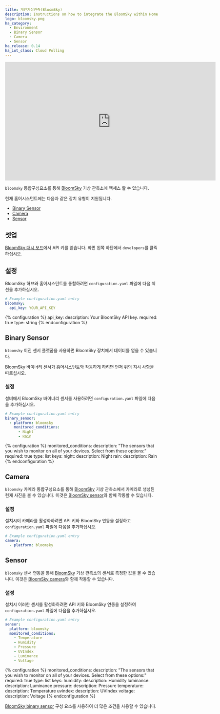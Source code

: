 ```yaml
---
title: 개인기상관측(BloomSky)
description: Instructions on how to integrate the BloomSky within Home Assistant.
logo: bloomsky.png
ha_category:
  - Environment
  - Binary Sensor
  - Camera
  - Sensor
ha_release: 0.14
ha_iot_class: Cloud Polling
---
```


<iframe width="690" height="388" src="https://www.youtube.com/embed/Ays1ZTY4M10" frameborder="0" allow="accelerometer; autoplay; encrypted-media; gyroscope; picture-in-picture" allowfullscreen></iframe>

`bloomsky` 통합구성요소를 통해 [BloomSky](https://www.bloomsky.com/) 기상 관측소에 액세스 할 수 있습니다.

현재 홈어시스턴트에는 다음과 같은 장치 유형이 지원됩니다.

- [Binary Sensor](#binary-sensor)
- [Camera](#camera)
- [Sensor](#sensor)

## 셋업

[BloomSky 대시 보드](https://dashboard.bloomsky.com)에서 API 키를 얻습니다. 화면 왼쪽 하단에서 `developers`를 클릭하십시오.

## 설정

BloomSky 허브와 홈어시스턴트를 통합하려면 `configuration.yaml` 파일에 다음 섹션을 추가하십시오.

```yaml
# Example configuration.yaml entry
bloomsky:
  api_key: YOUR_API_KEY
```

{% configuration %}
api_key:
  description: Your BloomSky API key.
  required: true
  type: string
{% endconfiguration %}

## Binary Sensor

`bloomsky` 이진 센서 플랫폼을 사용하면 BloomSky 장치에서 데이터를 얻을 수 있습니다.

BloomSky 바이너리 센서가 홈어시스턴트와 작동하게 하려면 먼저 위의 지시 사항을 따르십시오.

### 설정

설비에서 BloomSky 바이너리 센서를 사용하려면 `configuration.yaml` 파일에 다음을 추가하십시오.

```yaml
# Example configuration.yaml entry
binary_sensor:
  - platform: bloomsky
    monitored_conditions:
      - Night
      - Rain
```

{% configuration %}
monitored_conditions:
  description: "The sensors that you wish to monitor on all of your devices. Select from these options:"
  required: true
  type: list
  keys:
    night:
      description: Night
    rain:
      description: Rain
{% endconfiguration %}

## Camera

`bloomsky` 카메라 통합구성요소를 통해 [BloomSky](https://www.bloomsky.com) 기상 관측소에서 카메라로 생성된 현재 사진을 볼 수 있습니다. 이것은 [BloomSky sensor](#sensor)와 함께 작동할 수 있습니다.

### 설정

설치시이 카메라를 활성화하려면 API 키와 BloomSky 연동을 설정하고 `configuration.yaml` 파일에 다음을 추가하십시오.

```yaml
# Example configuration.yaml entry
camera:
  - platform: bloomsky
```

## Sensor

`bloomsky` 센서 연동을 통해 [BloomSky](https://www.bloomsky.com) 기상 관측소의 센서로 측정한 값을 볼 수 있습니다. 이것은 [BloomSky camera](#camera)와 함께 작동할 수 있습니다.

### 설정

설치시 이러한 센서를 활성화하려면 API 키와 BloomSky 연동을 설정하여 `configuration.yaml` 파일에 다음을 추가하십시오.

```yaml
# Example configuration.yaml entry
sensor:
  platform: bloomsky
  monitored_conditions:
    - Temperature
    - Humidity
    - Pressure
    - UVIndex
    - Luminance
    - Voltage
```

{% configuration %}
monitored_conditions:
  description: "The sensors that you wish to monitor on all of your devices. Select from these options:"
  required: true
  type: list
  keys:
    humidity:
      description: Humidity
    luminance:
      description: Luminance
    pressure:
      description: Pressure
    temperature:
      description: Temperature
    uvindex:
      description: UVIndex
    voltage:
      description: Voltage
{% endconfiguration %}

[BloomSky binary sensor](#binary-sensor) 구성 요소를 사용하여 더 많은 조건을 사용할 수 있습니다.